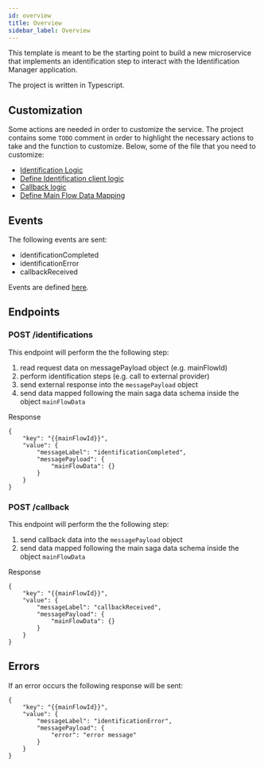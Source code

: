 ```yaml
---
id: overview
title: Overview
sidebar_label: Overview
---
```

This template is meant to be the starting point to build a new microservice that implements an identification step to interact with the Identification Manager application.

The project is written in Typescript. 

## Customization
Some actions are needed in order to customize the service. 
The project contains some `TODO` comment in order to highlight the necessary actions to take and the function to customize. 
Below, some of the file that you need to customize:
- [Identification Logic](./src/handlers/identification.ts)
- [Define Identification client logic](./src/clients/identificationClient.ts)
- [Callback logic](./src/handlers/callback.ts)
- [Define Main Flow Data Mapping](./src/services/mainFlowDataMapping.ts)

## Events

The following events are sent:
- identificationCompleted
- identificationError
- callbackReceived

Events are defined [here](./src/services/types.ts). 

## Endpoints

### POST /identifications
This endpoint will perform the the following step:
1. read request data on messagePayload object (e.g. mainFlowId)
2. perform identification steps (e.g. call to external provider)
3. send external response into the `messagePayload` object
4. send data mapped following the main saga data schema inside the object `mainFlowData`


Response
```
{
    "key": "{{mainFlowId}}",
    "value": {
        "messageLabel": "identificationCompleted",
        "messagePayload": {
            "mainFlowData": {}
        }
    }
}
```

### POST /callback
This endpoint will perform the the following step:
1. send callback data into the `messagePayload` object
2. send data mapped following the main saga data schema inside the object `mainFlowData`

Response
```
{
    "key": "{{mainFlowId}}",
    "value": {
        "messageLabel": "callbackReceived",
        "messagePayload": {
            "mainFlowData": {}
        }
    }
}
```

## Errors
If an error occurs the following response will be sent:

```
{
    "key": "{{mainFlowId}}",
    "value": {
        "messageLabel": "identificationError",
        "messagePayload": {
            "error": "error message"
        }
    }
}
```
